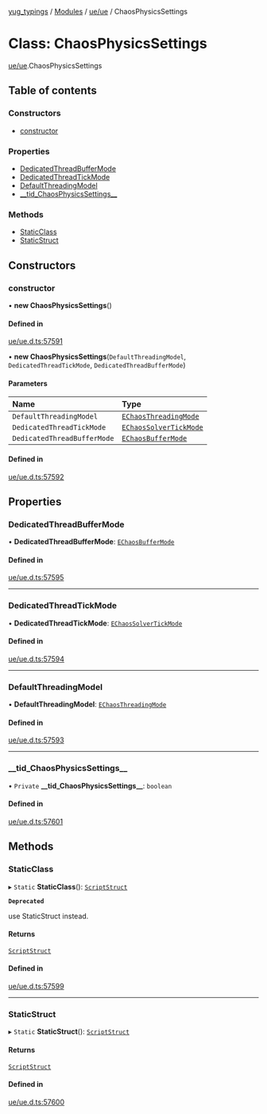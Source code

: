 [yug_typings](../README.md) / [Modules](../modules.md) / [ue/ue](../modules/ue_ue.md) / ChaosPhysicsSettings

# Class: ChaosPhysicsSettings

[ue/ue](../modules/ue_ue.md).ChaosPhysicsSettings

## Table of contents

### Constructors

- [constructor](ue_ue.ChaosPhysicsSettings.md#constructor)

### Properties

- [DedicatedThreadBufferMode](ue_ue.ChaosPhysicsSettings.md#dedicatedthreadbuffermode)
- [DedicatedThreadTickMode](ue_ue.ChaosPhysicsSettings.md#dedicatedthreadtickmode)
- [DefaultThreadingModel](ue_ue.ChaosPhysicsSettings.md#defaultthreadingmodel)
- [\_\_tid\_ChaosPhysicsSettings\_\_](ue_ue.ChaosPhysicsSettings.md#__tid_chaosphysicssettings__)

### Methods

- [StaticClass](ue_ue.ChaosPhysicsSettings.md#staticclass)
- [StaticStruct](ue_ue.ChaosPhysicsSettings.md#staticstruct)

## Constructors

### constructor

• **new ChaosPhysicsSettings**()

#### Defined in

[ue/ue.d.ts:57591](https://github.com/YugMetaverse/yug_typings/blob/b7d9b19/ue/ue.d.ts#L57591)

• **new ChaosPhysicsSettings**(`DefaultThreadingModel`, `DedicatedThreadTickMode`, `DedicatedThreadBufferMode`)

#### Parameters

| Name | Type |
| :------ | :------ |
| `DefaultThreadingModel` | [`EChaosThreadingMode`](../enums/ue_ue.EChaosThreadingMode.md) |
| `DedicatedThreadTickMode` | [`EChaosSolverTickMode`](../enums/ue_ue.EChaosSolverTickMode.md) |
| `DedicatedThreadBufferMode` | [`EChaosBufferMode`](../enums/ue_ue.EChaosBufferMode.md) |

#### Defined in

[ue/ue.d.ts:57592](https://github.com/YugMetaverse/yug_typings/blob/b7d9b19/ue/ue.d.ts#L57592)

## Properties

### DedicatedThreadBufferMode

• **DedicatedThreadBufferMode**: [`EChaosBufferMode`](../enums/ue_ue.EChaosBufferMode.md)

#### Defined in

[ue/ue.d.ts:57595](https://github.com/YugMetaverse/yug_typings/blob/b7d9b19/ue/ue.d.ts#L57595)

___

### DedicatedThreadTickMode

• **DedicatedThreadTickMode**: [`EChaosSolverTickMode`](../enums/ue_ue.EChaosSolverTickMode.md)

#### Defined in

[ue/ue.d.ts:57594](https://github.com/YugMetaverse/yug_typings/blob/b7d9b19/ue/ue.d.ts#L57594)

___

### DefaultThreadingModel

• **DefaultThreadingModel**: [`EChaosThreadingMode`](../enums/ue_ue.EChaosThreadingMode.md)

#### Defined in

[ue/ue.d.ts:57593](https://github.com/YugMetaverse/yug_typings/blob/b7d9b19/ue/ue.d.ts#L57593)

___

### \_\_tid\_ChaosPhysicsSettings\_\_

• `Private` **\_\_tid\_ChaosPhysicsSettings\_\_**: `boolean`

#### Defined in

[ue/ue.d.ts:57601](https://github.com/YugMetaverse/yug_typings/blob/b7d9b19/ue/ue.d.ts#L57601)

## Methods

### StaticClass

▸ `Static` **StaticClass**(): [`ScriptStruct`](ue_ue.ScriptStruct.md)

**`Deprecated`**

use StaticStruct instead.

#### Returns

[`ScriptStruct`](ue_ue.ScriptStruct.md)

#### Defined in

[ue/ue.d.ts:57599](https://github.com/YugMetaverse/yug_typings/blob/b7d9b19/ue/ue.d.ts#L57599)

___

### StaticStruct

▸ `Static` **StaticStruct**(): [`ScriptStruct`](ue_ue.ScriptStruct.md)

#### Returns

[`ScriptStruct`](ue_ue.ScriptStruct.md)

#### Defined in

[ue/ue.d.ts:57600](https://github.com/YugMetaverse/yug_typings/blob/b7d9b19/ue/ue.d.ts#L57600)
